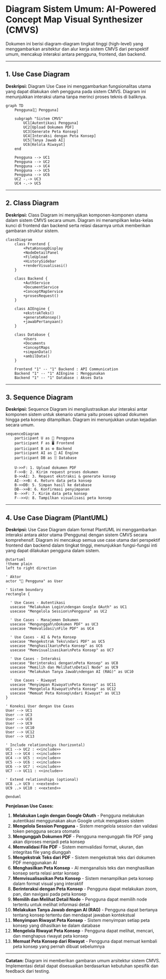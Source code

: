 # Diagram Sistem Umum: AI-Powered Concept Map Visual Synthesizer (CMVS)

Dokumen ini berisi diagram-diagram tingkat tinggi (high-level) yang menggambarkan arsitektur dan alur kerja sistem CMVS dari perspektif umum, mencakup interaksi antara pengguna, frontend, dan backend.

---

## 1. Use Case Diagram

**Deskripsi:** Diagram Use Case ini menggambarkan fungsionalitas utama yang dapat dilakukan oleh pengguna pada sistem CMVS. Diagram ini menunjukkan interaksi utama tanpa merinci proses teknis di baliknya.

```mermaid
graph TD
    Pengguna[👤 Pengguna]

    subgraph "Sistem CMVS"
        UC1[Autentikasi Pengguna]
        UC2[Upload Dokumen PDF]
        UC3[Generate Peta Konsep]
        UC4[Interaksi dengan Peta Konsep]
        UC5[Tanya Jawab AI]
        UC6[Kelola Riwayat]
    end

    Pengguna --> UC1
    Pengguna --> UC2
    Pengguna --> UC4
    Pengguna --> UC5
    Pengguna --> UC6
    UC2 -.-> UC3
    UC4 -.-> UC5
```

---

## 2. Class Diagram

**Deskripsi:** Class Diagram ini menyajikan komponen-komponen utama dalam sistem CMVS secara umum. Diagram ini menampilkan kelas-kelas kunci di frontend dan backend serta relasi dasarnya untuk memberikan gambaran struktur sistem.

```mermaid
classDiagram
    class Frontend {
        +PetaKonsepDisplay
        +NodeDetailPanel
        +FileUpload
        +HistorySidebar
        +renderVisualisasi()
    }

    class Backend {
        +AuthService
        +DocumentService
        +ConceptMapService
        +prosesRequest()
    }

    class AIEngine {
        +ekstrakTeks()
        +generateKonsep()
        +jawabPertanyaan()
    }

    class Database {
        +Users
        +Documents
        +ConceptMaps
        +simpanData()
        +ambilData()
    }

    Frontend "1" -- "1" Backend : API Communication
    Backend "1" -- "1" AIEngine : Menggunakan
    Backend "1" -- "1" Database : Akses Data
```

---

## 3. Sequence Diagram

**Deskripsi:** Sequence Diagram ini mengilustrasikan alur interaksi antar komponen sistem untuk skenario utama yaitu proses upload dokumen hingga peta konsep ditampilkan. Diagram ini menunjukkan urutan kejadian secara umum.

```mermaid
sequenceDiagram
    participant U as 👤 Pengguna
    participant F as 🖥️ Frontend
    participant B as ⚙️ Backend
    participant AI as 🤖 AI Engine
    participant DB as 🗄️ Database

    U->>F: 1. Upload dokumen PDF
    F->>B: 2. Kirim request proses dokumen
    B->>AI: 3. Request ekstraksi & generate konsep
    AI-->>B: 4. Return data peta konsep
    B->>DB: 5. Simpan hasil ke database
    DB-->>B: 6. Konfirmasi penyimpanan
    B-->>F: 7. Kirim data peta konsep
    F-->>U: 8. Tampilkan visualisasi peta konsep
```

---

## 4. Use Case Diagram (PlantUML)

**Deskripsi:** Use Case Diagram dalam format PlantUML ini menggambarkan interaksi antara aktor utama (Pengguna) dengan sistem CMVS secara komprehensif. Diagram ini mencakup semua use case utama dari perspektif frontend dan backend dalam tingkat tinggi, menunjukkan fungsi-fungsi inti yang dapat dilakukan pengguna dalam sistem.

```plantuml
@startuml
!theme plain
left to right direction

' Aktor
actor "👤 Pengguna" as User

' Sistem boundary
rectangle {
  
  ' Use Cases - Autentikasi
  usecase "Melakukan Login\ndengan Google OAuth" as UC1
  usecase "Mengelola Session\nPengguna" as UC2
  
  ' Use Cases - Manajemen Dokumen
  usecase "Mengunggah\nDokumen PDF" as UC3
  usecase "Memvalidasi\nFile PDF" as UC4
  
  ' Use Cases - AI & Peta Konsep
  usecase "Mengekstrak Teks\ndari PDF" as UC5
  usecase "Menghasilkan\nPeta Konsep" as UC6
  usecase "Memvisualisasikan\nPeta Konsep" as UC7
  
  ' Use Cases - Interaksi
  usecase "Berinteraksi dengan\nPeta Konsep" as UC8
  usecase "Memilih dan Melihat\nDetail Node" as UC9
  usecase "Melakukan Tanya Jawab\ndengan AI (RAG)" as UC10
  
  ' Use Cases - Riwayat
  usecase "Menyimpan Riwayat\nPeta Konsep" as UC11
  usecase "Mengelola Riwayat\nPeta Konsep" as UC12
  usecase "Memuat Peta Konsep\ndari Riwayat" as UC13
}

' Koneksi User dengan Use Cases
User --> UC1
User --> UC3
User --> UC8
User --> UC9
User --> UC10
User --> UC12
User --> UC13

' Include relationships (horizontal)
UC1 --> UC2 : <<include>>
UC3 --> UC4 : <<include>>
UC4 --> UC5 : <<include>>
UC5 --> UC6 : <<include>>
UC6 --> UC7 : <<include>>
UC7 --> UC11 : <<include>>

' Extend relationships (optional)
UC8 ..> UC9 : <<extend>>
UC9 ..> UC10 : <<extend>>

@enduml
```

**Penjelasan Use Cases:**

1. **Melakukan Login dengan Google OAuth** - Pengguna melakukan autentikasi menggunakan akun Google untuk mengakses sistem
2. **Mengelola Session Pengguna** - Sistem mengelola session dan validasi token pengguna secara otomatis
3. **Mengunggah Dokumen PDF** - Pengguna mengunggah file PDF yang akan diproses menjadi peta konsep
4. **Memvalidasi File PDF** - Sistem memvalidasi format, ukuran, dan integritas file yang diunggah
5. **Mengekstrak Teks dari PDF** - Sistem mengekstrak teks dari dokumen PDF menggunakan AI
6. **Menghasilkan Peta Konsep** - AI menganalisis teks dan menghasilkan konsep serta relasi antar konsep
7. **Memvisualisasikan Peta Konsep** - Sistem menampilkan peta konsep dalam format visual yang interaktif
8. **Berinteraksi dengan Peta Konsep** - Pengguna dapat melakukan zoom, pan, dan navigasi pada peta konsep
9. **Memilih dan Melihat Detail Node** - Pengguna dapat memilih node tertentu untuk melihat informasi detail
10. **Melakukan Tanya Jawab dengan AI (RAG)** - Pengguna dapat bertanya tentang konsep tertentu dan mendapat jawaban kontekstual
11. **Menyimpan Riwayat Peta Konsep** - Sistem menyimpan setiap peta konsep yang dihasilkan ke dalam database
12. **Mengelola Riwayat Peta Konsep** - Pengguna dapat melihat, mencari, dan menghapus riwayat peta konsep
13. **Memuat Peta Konsep dari Riwayat** - Pengguna dapat memuat kembali peta konsep yang pernah dibuat sebelumnya

---

**Catatan:** Diagram ini memberikan gambaran umum arsitektur sistem CMVS. Implementasi detail dapat disesuaikan berdasarkan kebutuhan spesifik dan feedback dari testing.